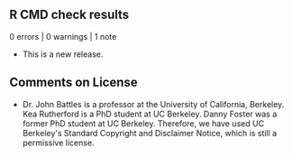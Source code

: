 ## R CMD check results

0 errors | 0 warnings | 1 note

* This is a new release.

## Comments on License

* Dr. John Battles is a professor at the University of California, Berkeley. Kea Rutherford is a PhD student at UC Berkeley. Danny Foster was a former PhD student at UC Berkeley. Therefore, we have used UC Berkeley's Standard Copyright and Disclaimer Notice, which is still a permissive license. 
